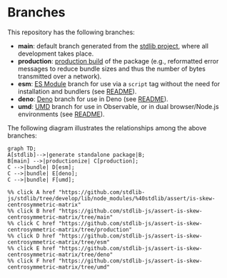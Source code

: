 <!--

@license Apache-2.0

Copyright (c) 2022 The Stdlib Authors.

Licensed under the Apache License, Version 2.0 (the "License");
you may not use this file except in compliance with the License.
You may obtain a copy of the License at

    http://www.apache.org/licenses/LICENSE-2.0

Unless required by applicable law or agreed to in writing, software
distributed under the License is distributed on an "AS IS" BASIS,
WITHOUT WARRANTIES OR CONDITIONS OF ANY KIND, either express or implied.
See the License for the specific language governing permissions and
limitations under the License.

-->

# Branches

This repository has the following branches:

-   **main**: default branch generated from the [stdlib project][stdlib-url], where all development takes place.
-   **production**: [production build][production-url] of the package (e.g., reformatted error messages to reduce bundle sizes and thus the number of bytes transmitted over a network).
-   **esm**: [ES Module][esm-url] branch for use via a `script` tag without the need for installation and bundlers (see [README][esm-readme]).
-   **deno**: [Deno][deno-url] branch for use in Deno (see [README][deno-readme]).
-   **umd**: [UMD][umd-url] branch for use in Observable, or in dual browser/Node.js environments (see [README][umd-readme]).

The following diagram illustrates the relationships among the above branches:

```mermaid
graph TD;
A[stdlib]-->|generate standalone package|B;
B[main] -->|productionize| C[production];
C -->|bundle| D[esm];
C -->|bundle| E[deno];
C -->|bundle| F[umd];

%% click A href "https://github.com/stdlib-js/stdlib/tree/develop/lib/node_modules/%40stdlib/assert/is-skew-centrosymmetric-matrix"
%% click B href "https://github.com/stdlib-js/assert-is-skew-centrosymmetric-matrix/tree/main"
%% click C href "https://github.com/stdlib-js/assert-is-skew-centrosymmetric-matrix/tree/production"
%% click D href "https://github.com/stdlib-js/assert-is-skew-centrosymmetric-matrix/tree/esm"
%% click E href "https://github.com/stdlib-js/assert-is-skew-centrosymmetric-matrix/tree/deno"
%% click F href "https://github.com/stdlib-js/assert-is-skew-centrosymmetric-matrix/tree/umd"
```

[stdlib-url]: https://github.com/stdlib-js/stdlib/tree/develop/lib/node_modules/%40stdlib/assert/is-skew-centrosymmetric-matrix
[production-url]: https://github.com/stdlib-js/assert-is-skew-centrosymmetric-matrix/tree/production
[deno-url]: https://github.com/stdlib-js/assert-is-skew-centrosymmetric-matrix/tree/deno
[deno-readme]: https://github.com/stdlib-js/assert-is-skew-centrosymmetric-matrix/blob/deno/README.md
[umd-url]: https://github.com/stdlib-js/assert-is-skew-centrosymmetric-matrix/tree/umd
[umd-readme]: https://github.com/stdlib-js/assert-is-skew-centrosymmetric-matrix/blob/umd/README.md
[esm-url]: https://github.com/stdlib-js/assert-is-skew-centrosymmetric-matrix/tree/esm
[esm-readme]: https://github.com/stdlib-js/assert-is-skew-centrosymmetric-matrix/blob/esm/README.md
